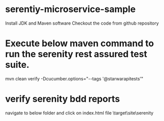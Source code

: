# serentiy-microservice-sample
Install JDK and Maven software
Checkout the code from github repository

# Execute below maven command to run the serenity rest assured test suite.

mvn clean verify -Dcucumber.options="--tags '@starwarapitests'"

# verify serenity bdd reports
navigate to below folder and click on index.html file
\target\site\serenity












